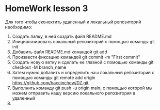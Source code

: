 # HomeWork lesson 3

Для того чтобы сконектить удаленный и локальный репозиторий необходимо:
1. Создать папку, в ней создать файл README.md
2. Инициализировать локальный репозиторий с помощью команды git init
3. Добавить файл README.md командой git add
4. Произвести фиксацию командой git commit -m "First commit"
5. Создать новую ветку и сделать ее главной с помощью команды git checkout -M branch_name
6. Затем нужно добавить и определить наш локальный репозиторий с помощью команды git remote add origin https://github.com/baccinchew/DZ.git
7. Выполнить команду git push -u origin main, с помощью которой мы можем отправить нашу версию локального репозитория в удаленный 
8. 